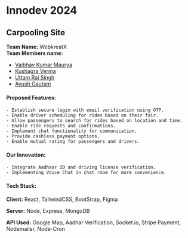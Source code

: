 
# Innodev 2024



## Carpooling Site

**Team Name:** WebkreatX                                                       
**Team Members name:**
 - [Vaibhav Kumar Maurya](https://github.com/Vaibhavdev309)  
 - [Kushagra Verma](https://github.com/kushagra572)  
 - [Uttam Raj Singh](https://github.com/Uttam426)
 - [Ayush Gautam](https://github.com/AyushKuGautam)

#### Proposed Features:

```
- Establish secure login with email verification using OTP. 
- Enable driver scheduling for rides based on their fair.
- Allow passengers to search for rides based on location and time.
- Enable ride requests and confirmations.
- Implement chat functionality for communication.
- Provide cashless payment options.
- Enable mutual rating for passengers and drivers.
```
#### Our Innovation:

```
- Integrate Aadhaar ID and driving license verification. 
- Implementing Voice Chat in chat room for more convenience.
```



#### Tech Stack:

**Client:** React, TailwindCSS, BootStrap, Figma

**Server:** Node, Express, MongoDB

**API Used:** Google Map, Aadhar Verification, Socket.io, Stripe Payment, Nodemailer, Node-Cron


